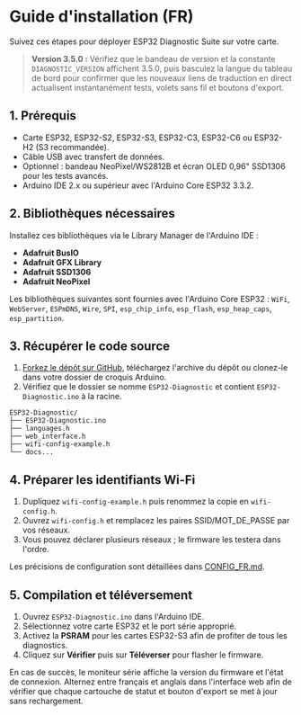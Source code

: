 # Guide d'installation (FR)

Suivez ces étapes pour déployer ESP32 Diagnostic Suite sur votre carte.

> **Version 3.5.0 :** Vérifiez que le bandeau de version et la constante `DIAGNOSTIC_VERSION` affichent 3.5.0, puis basculez la langue du tableau de bord pour confirmer que les nouveaux liens de traduction en direct actualisent instantanément tests, volets sans fil et boutons d'export.

## 1. Prérequis
- Carte ESP32, ESP32-S2, ESP32-S3, ESP32-C3, ESP32-C6 ou ESP32-H2 (S3 recommandée).
- Câble USB avec transfert de données.
- Optionnel : bandeau NeoPixel/WS2812B et écran OLED 0,96" SSD1306 pour les tests avancés.
- Arduino IDE 2.x ou supérieur avec l'Arduino Core ESP32 3.3.2.

## 2. Bibliothèques nécessaires
Installez ces bibliothèques via le Library Manager de l'Arduino IDE :
- **Adafruit BusIO**
- **Adafruit GFX Library**
- **Adafruit SSD1306**
- **Adafruit NeoPixel**

Les bibliothèques suivantes sont fournies avec l'Arduino Core ESP32 : `WiFi`, `WebServer`, `ESPmDNS`, `Wire`, `SPI`, `esp_chip_info`, `esp_flash`, `esp_heap_caps`, `esp_partition`.

## 3. Récupérer le code source
1. [Forkez le dépôt sur GitHub](https://github.com/ESP32-Diagnostic/ESP32-Diagnostic/fork), téléchargez l'archive du dépôt ou clonez-le dans votre dossier de croquis Arduino.
2. Vérifiez que le dossier se nomme `ESP32-Diagnostic` et contient `ESP32-Diagnostic.ino` à la racine.

```
ESP32-Diagnostic/
├── ESP32-Diagnostic.ino
├── languages.h
├── web_interface.h
├── wifi-config-example.h
└── docs...
```

## 4. Préparer les identifiants Wi-Fi
1. Dupliquez `wifi-config-example.h` puis renommez la copie en `wifi-config.h`.
2. Ouvrez `wifi-config.h` et remplacez les paires SSID/MOT_DE_PASSE par vos réseaux.
3. Vous pouvez déclarer plusieurs réseaux ; le firmware les testera dans l'ordre.

Les précisions de configuration sont détaillées dans [CONFIG_FR.md](CONFIG_FR.md).

## 5. Compilation et téléversement
1. Ouvrez `ESP32-Diagnostic.ino` dans l'Arduino IDE.
2. Sélectionnez votre carte ESP32 et le port série approprié.
3. Activez la **PSRAM** pour les cartes ESP32-S3 afin de profiter de tous les diagnostics.
4. Cliquez sur **Vérifier** puis sur **Téléverser** pour flasher le firmware.

En cas de succès, le moniteur série affiche la version du firmware et l'état de connexion. Alternez entre français et anglais dans l'interface web afin de vérifier que chaque cartouche de statut et bouton d'export se met à jour sans rechargement.
